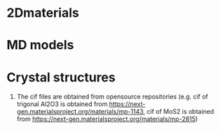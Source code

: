 # 2Dmaterials

# MD models
# Crystal structures
1. The cif files are obtained from opensource repositories (e.g. cif of trigonal Al2O3 is obtained from https://next-gen.materialsproject.org/materials/mp-1143, cif of MoS2 is obtained from https://next-gen.materialsproject.org/materials/mp-2815) 
    
